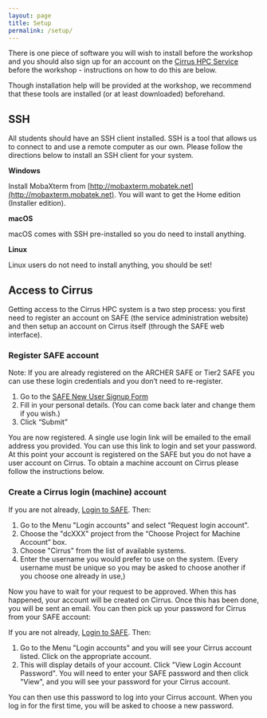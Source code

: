 ```yaml
---
layout: page
title: Setup
permalink: /setup/
---
```


There is one piece of software you will wish to install before the workshop and you
should also sign up for an account on the [Cirrus HPC Service](http://www.cirrus.ac..uk)
before the workshop - instructions on how to do this are below.

Though installation help will be provided at the workshop, 
we recommend that these tools are installed (or at least downloaded) beforehand.

## SSH

All students should have an SSH client installed.
SSH is a tool that allows us to connect to and use a remote computer as our own.
Please follow the directions below to install an SSH client for your system.

**Windows**

Install MobaXterm from [http://mobaxterm.mobatek.net](http://mobaxterm.mobatek.net).
You will want to get the Home edition (Installer edition).

**macOS**

macOS comes with SSH pre-installed so you do need to install anything.

**Linux**

Linux users do not need to install anything, you should be set!

## Access to Cirrus

Getting access to the Cirrus HPC system is a two step process: you first need to 
register an account on SAFE (the service administration website) and then setup
an account on Cirrus itself (through the SAFE web interface).

### Register SAFE account

Note: If you are already registered on the ARCHER SAFE or Tier2 SAFE you can use 
these login credentials and you don’t need to re-register.

  1. Go to the [SAFE New User Signup Form](https://www.archer.ac.uk/tier2/signup.jsp)
  2. Fill in your personal details. (You can come back later and change them if you wish.)
  3. Click “Submit”

You are now registered. A single use login link will be emailed to the email
address you provided. You can use this link to login and set your password.
At this point your account is registered on the SAFE but you do not have a
user account on Cirrus. To obtain a machine account on Cirrus please follow the
instructions below.

### Create a Cirrus login (machine) account

If you are not already, [Login to SAFE](https://www.archer.ac.uk/tier2/). Then:

  1. Go to the Menu "Login accounts" and select "Request login account".
  2. Choose the "dcXXX" project from the “Choose Project for Machine Account” box.
  3. Choose "Cirrus" from the list of available systems.
  4. Enter the username you would prefer to use on the system. (Every
     username must be unique so you may be asked to choose another if you choose one
     already in use,)

Now you have to wait for your request to be approved. When this has happened,
your account will be created on Cirrus. Once this has been done, you will be
sent an email. You can then pick up your password for Cirrus
from your SAFE account:

If you are not already, [Login to SAFE](https://www.archer.ac.uk/tier2/). Then:

  1. Go to the Menu "Login accounts" and you will see your Cirrus account listed.
     Click on the appropriate account.
  2. This will display details of your account. Click "View Login Account Password".
     You will need to enter your SAFE password and then click "View", and you will
     see your password for your Cirrus account.

You can then use this password to log into your Cirrus account. When you log in for
the first time, you will be asked to choose a new password.

